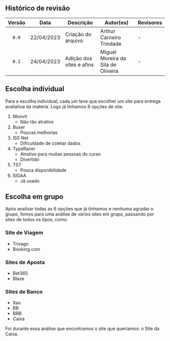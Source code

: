 ## Histórico de revisão

| Versão     | Data        | Descrição            | Autor(es)                          | Revisores  |
| :--------: | :---------: | -------------------- | ---------------------------------- | ---------- |
| `0.0`      |  22/04/2023 | Criação do arquivo   | Arthur Carneiro Trindade           | -          |
| `0.1`      |  24/04/2023 | Adição dos sites e afins   | Miguel Moreira da Sila de Oliveira         | -          |

## Escolha individual

Para a escolha individual, cada um teve que escolher um site para entrega avaliativa da matéria. Logo já tínhamos 6 opções de site.

1. Moovit
    - Não tão atrativo
2. Buser
    - Poucas melhorias
3. ISS Net
    - Dificuldade de coletar dados
4. TypeRacer
    - Atrativo para muitas pessoas do curso
    - Divertido
5. TST
    - Pouca disponibilidade
6. SIGAA
    - Já usado

## Escolha em grupo

Após analisar todas as 6 opções que já tínhamos e nenhuma agradar o grupo, fomos para uma análise de vários sites em grupo, passando por sites de todos os tipos, como:

### Site de Viagem
- Trivago
- Booking.com

### Sites de Aposta
- Bet365
- Blaze

### Sites de Banco
- Itau
- BB
- BRB
- Caixa

Foi durante essa análise que encontramos o site que queríamos: o Site da Caixa.


